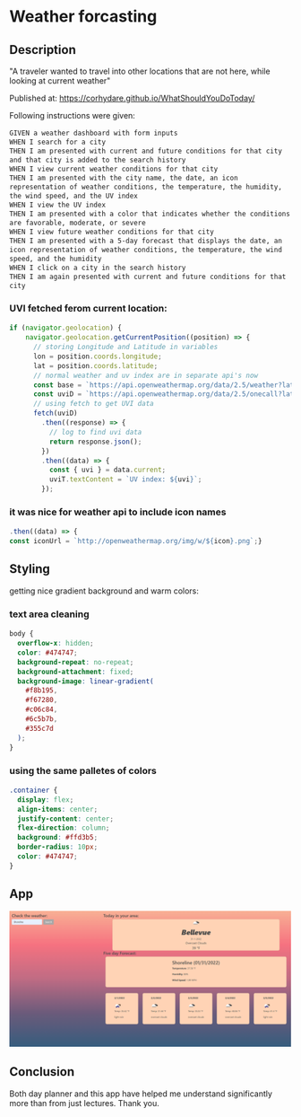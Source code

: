 # Weather forcasting

## Description

"A traveler wanted to travel into other locations that are not here, while looking at current weather"

Published at: https://corhydare.github.io/WhatShouldYouDoToday/

Following instructions were given:

```
GIVEN a weather dashboard with form inputs
WHEN I search for a city
THEN I am presented with current and future conditions for that city and that city is added to the search history
WHEN I view current weather conditions for that city
THEN I am presented with the city name, the date, an icon representation of weather conditions, the temperature, the humidity, the wind speed, and the UV index
WHEN I view the UV index
THEN I am presented with a color that indicates whether the conditions are favorable, moderate, or severe
WHEN I view future weather conditions for that city
THEN I am presented with a 5-day forecast that displays the date, an icon representation of weather conditions, the temperature, the wind speed, and the humidity
WHEN I click on a city in the search history
THEN I am again presented with current and future conditions for that city
```

### UVI fetched ferom current location:

```javascript
if (navigator.geolocation) {
    navigator.geolocation.getCurrentPosition((position) => {
      // storing Longitude and Latitude in variables
      lon = position.coords.longitude;
      lat = position.coords.latitude;
      // normal weather and uv index are in separate api's now
      const base = `https://api.openweathermap.org/data/2.5/weather?lat=${lat}&lon=${lon}&appid=${api}&units=imperial`;
      const uviD = `https://api.openweathermap.org/data/2.5/onecall?lat=${lat}&lon=${lon}&exclude=hourly,daily&appid=${api}`;
      // using fetch to get UVI data
      fetch(uviD)
        .then((response) => {
          // log to find uvi data
          return response.json();
        })
        .then((data) => {
          const { uvi } = data.current;
          uviT.textContent = `UV index: ${uvi}`;
        });
```

### it was nice for weather api to include icon names

```javascript
.then((data) => {
const iconUrl = `http://openweathermap.org/img/w/${icon}.png`;}
```

## Styling

getting nice gradient background and warm colors:

### text area cleaning

```css
body {
  overflow-x: hidden;
  color: #474747;
  background-repeat: no-repeat;
  background-attachment: fixed;
  background-image: linear-gradient(
    #f8b195,
    #f67280,
    #c06c84,
    #6c5b7b,
    #355c7d
  );
}
```

### using the same palletes of colors

```css
.container {
  display: flex;
  align-items: center;
  justify-content: center;
  flex-direction: column;
  background: #ffd3b5;
  border-radius: 10px;
  color: #474747;
}
```

## App

![Quiz is progress](screen.png)

## Conclusion

Both day planner and this app have helped me understand significantly more than from just lectures. Thank you.
